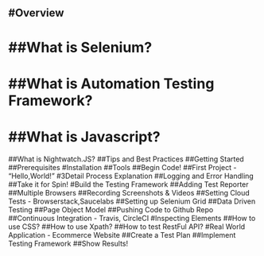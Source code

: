 #Overview
--
##What is Selenium?
==
##What is Automation Testing Framework?
==
##What is Javascript?
==
##What is Nightwatch.JS?
##Tips and Best Practices
##Getting Started
##Prerequisites
#Installation
##Tools
##Begin Code!
##First Project - “Hello,World!”
#3Detail Process Explanation
##Logging and Error Handling
##Take it for Spin!
#Build the Testing Framework
##Adding Test Reporter
##Multiple Browsers
##Recording Screenshots & Videos
##Setting Cloud Tests - Browserstack,Saucelabs
##Setting up Selenium Grid
##Data Driven Testing
##Page Object Model
##Pushing Code to Github Repo
##Continuous Integration - Travis, CircleCI
#Inspecting Elements
##How to use CSS?
##How to use Xpath?
##How to test RestFul API?
#Real World Application - Ecommerce Website
##Create a Test Plan
##Implement Testing Framework
##Show Results!

